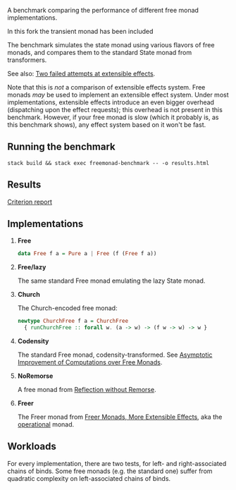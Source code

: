 A benchmark comparing the performance of different free monad implementations. 

In this fork the transient monad has been included

The benchmark simulates the state monad using various flavors of free monads,
and compares them to the standard State monad from transformers.

See also: [Two failed attempts at extensible effects](https://ro-che.info/articles/2014-06-14-extensible-effects-failed).

Note that this is *not* a comparison of extensible effects system. Free
monads *may* be used to implement an extensible effect system.
Under most implementations, extensible effects introduce an even bigger overhead
(dispatching upon the effect requests); this overhead is not present in this
benchmark. However, if your free monad is slow (which it probably is, as this
benchmark shows), any effect system based on it won't be fast.

## Running the benchmark

    stack build && stack exec freemonad-benchmark -- -o results.html

## Results

[Criterion report](https://rawgit.com/agocorona/freemonad-benchmark/master/results.html)

## Implementations

1. **Free**

    ``` haskell
    data Free f a = Pure a | Free (f (Free f a))
    ```

2. **Free/lazy**

    The same standard Free monad emulating the lazy State monad.

3. **Church**

    The Church-encoded free monad:

    ``` haskell
    newtype ChurchFree f a = ChurchFree
      { runChurchFree :: forall w. (a -> w) -> (f w -> w) -> w }
    ```

4. **Codensity**
    
    The standard Free monad, codensity-transformed. See
    [Asymptotic Improvement of Computations over Free Monads](http://www.janis-voigtlaender.eu/papers/AsymptoticImprovementOfComputationsOverFreeMonads.pdf).

5. **NoRemorse**

    A free monad from [Reflection without Remorse](http://okmij.org/ftp/Haskell/zseq.pdf).

6. **Freer**

    The Freer monad from [Freer Monads, More Extensible
    Effects](okmij.org/ftp/Haskell/extensible/more.pdft), aka the
    [operational]() monad.

## Workloads

For every implementation, there are two tests, for left- and right-associated
chains of binds. Some free monads (e.g. the standard one) suffer from quadratic
complexity on left-associated chains of binds.
